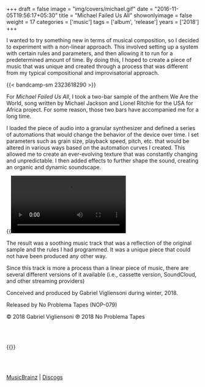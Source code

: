 +++
draft = false
image = "img/covers/michael.gif"
date = "2016-11-05T19:56:17+05:30"
title = "Michael Failed Us All"
showonlyimage = false
weight = 17
categories = ['music']
tags = ['album', 'release']
years = ['2018']
+++


<!--more-->

I wanted to try something new in terms of musical composition, so I decided to experiment with a non-linear approach. This involved setting up a system with certain rules and parameters, and then allowing it to run for a predetermined amount of time. By doing this, I hoped to create a piece of music that was unique and created through a process that was different from my typical compositional and improvisatorial approach.

{{< bandcamp-sm 2323618290 >}}

For *Michael Failed Us All*, I took a two-bar sample of the anthem We Are the World, song written by Michael Jackson and Lionel Ritchie for the USA for Africa project. For some reason, those two bars have accompanied me for a long time.

I loaded the piece of audio into a granular synthesizer and defined a series of automations that would change the behavior of the device over time. I set parameters such as grain size, playback speed, pitch, etc. that would be altered in various ways based on the automation curves I created. This allowed me to create an ever-evolving texture that was constantly changing and unpredictable. I then added effects to further shape the sound, creating an organic and dynamic soundscape.

{{<video src="/img/covers/mfua-granulator.mp4" autoplay="true" loop="true" controls="false">}}

The result was a soothing music track that was a reflection of the original sample and the rules I had programmed. It was a unique piece that could not have been produced any other way.

Since this track is more a process than a linear piece of music, there are several different versions of it available (i.e., cassette version, SoundCloud, and other streaming providers) 

Conceived and produced by Gabriel Vigliensoni during winter, 2018.


Released by No Problema Tapes (NOP-079)

© 2018 Gabriel Vigliensoni ℗ 2018 No Problema Tapes

<br><br>


{{<youtube-custom id="spwIaVc7zis" yt_start="0" autoplay="false" width="200px" height="200px" color="white" modestbranding="1" class="vertical-video">}}


<br><br>

[MusicBrainz](https://musicbrainz.org/release-group/f5466b96-f5c9-4455-845a-56bd10cc2b32) | [Discogs](https://www.discogs.com/vigliensoni-Michael-Saved-Us-All/master/1415423)

